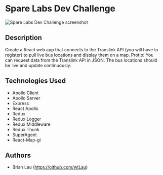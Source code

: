 # Spare Labs Dev Challenge

![Spare Labs Dev Challenge screenshot](/js/assets/images/screenshot.png?raw=true "Spare Labs Dev Challenge screenshot")

## Description

Create a React web app that connects to the Translink API (you will have to register) to pull live
bus locations and display them on a map. Protip: You can request data from the Translink API
in JSON. The bus locations should be live and update continuously.

## Technologies Used

- Apollo Client
- Apollo Server
- Express
- React Apollo
- Redux
- Redux Logger
- Redux Middleware
- Redux Thunk
- SuperAgent
- React-Map-gl

## Authors

- Brian Lau (https://github.com/wtLau)